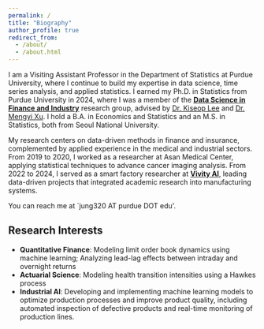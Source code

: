 ```yaml
---
permalink: /
title: "Biography"
author_profile: true
redirect_from: 
  - /about/
  - /about.html
--- 
```


I am a Visiting Assistant Professor in the Department of Statistics at Purdue University, where I continue to build my expertise in data science, time series analysis, and applied statistics.
I earned my Ph.D. in Statistics from Purdue University in 2024, where I was a member of the <a href="https://sites.google.com/view/purdue-dsfi/home" target="_blank"><b>Data Science in Finance and Industry</b></a> research group, advised by <a href="https://www.stat.purdue.edu/~kiseop/" target="_blank">Dr. Kiseop Lee</a> and <a href="https://sites.google.com/view/mxu/home?_ga=2.50296166.1710331856.1676529185-1031281822.1663908437" target="_blank">Dr. Mengyi Xu</a>. I hold a B.A. in Economics and Statistics and an M.S. in Statistics, both from Seoul National University.  

My research centers on data-driven methods in finance and insurance, complemented by applied experience in the medical and industrial sectors. From 2019 to 2020, I worked as a researcher at Asan Medical Center, applying statistical techniques to advance cancer imaging analysis. From 2022 to 2024, I served as a smart factory researcher at <a href="https://vivity.ai/" target="_blank"><b>Vivity AI</b></a>, leading data-driven projects that integrated academic research into manufacturing systems.

You can reach me at `jung320 AT purdue DOT edu'.
      
Research Interests
------
* <b>Quantitative Finance</b>: Modeling limit order book dynamics using machine learning; Analyzing lead-lag effects between intraday and overnight returns  
* <b>Actuarial Science</b>: Modeling health transition intensities using a Hawkes process  
* <b>Industrial AI</b>: Developing and implementing machine learning models to optimize production processes and improve product quality, including automated inspection of defective products and real-time monitoring of production lines. 
 

